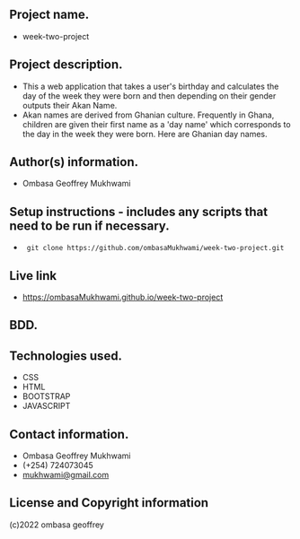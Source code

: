 ## Project name.
 - week-two-project

## Project description.
- This a web application that takes a user's birthday and calculates the day of the week they were born and then depending on their gender outputs  their Akan Name. 
 - Akan names are derived from Ghanian culture. Frequently in Ghana, children are given their first name as a 'day name' which corresponds  to the day in the week they were born. Here are Ghanian day names.

## Author(s) information.
- Ombasa Geoffrey Mukhwami

## Setup instructions - includes any scripts that need to be run if necessary.
- ` git clone https://github.com/ombasaMukhwami/week-two-project.git`

## Live link
 - https://ombasaMukhwami.github.io/week-two-project

## BDD.

## Technologies used.
 - CSS
 - HTML
 - BOOTSTRAP
 - JAVASCRIPT

## Contact information.
  - Ombasa Geoffrey Mukhwami
  - (+254) 724073045
  - mukhwami@gmail.com 

## License and Copyright information
 (c)2022 ombasa geoffrey
